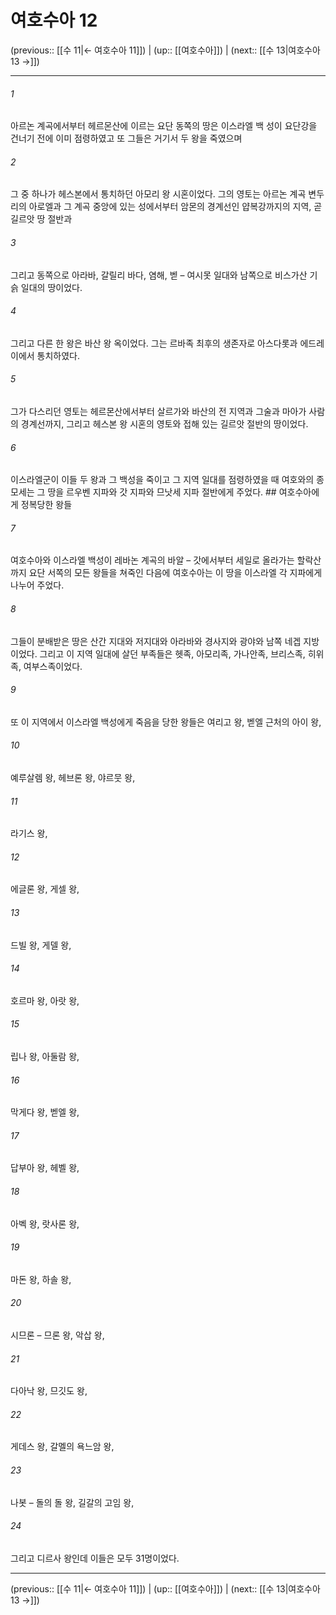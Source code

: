 # 여호수아 12

(previous:: [[수 11|← 여호수아 11]]) | (up:: [[여호수아]]) | (next:: [[수 13|여호수아 13 →]])

***




###### 1 

아르논 계곡에서부터 헤르몬산에 이르는 요단 동쪽의 땅은 이스라엘 백 성이 요단강을 건너기 전에 이미 점령하였고 또 그들은 거기서 두 왕을 죽였으며 



###### 2 

그 중 하나가 헤스본에서 통치하던 아모리 왕 시혼이었다. 그의 영토는 아르논 계곡 변두리의 아로엘과 그 계곡 중앙에 있는 성에서부터 암몬의 경계선인 얍복강까지의 지역, 곧 길르앗 땅 절반과 



###### 3 

그리고 동쪽으로 아라바, 갈릴리 바다, 염해, 벧 – 여시못 일대와 남쪽으로 비스가산 기슭 일대의 땅이었다. 



###### 4 

그리고 다른 한 왕은 바산 왕 옥이었다. 그는 르바족 최후의 생존자로 아스다롯과 에드레이에서 통치하였다. 



###### 5 

그가 다스리던 영토는 헤르몬산에서부터 살르가와 바산의 전 지역과 그술과 마아가 사람의 경계선까지, 그리고 헤스본 왕 시혼의 영토와 접해 있는 길르앗 절반의 땅이었다. 



###### 6 

이스라엘군이 이들 두 왕과 그 백성을 죽이고 그 지역 일대를 점령하였을 때 여호와의 종 모세는 그 땅을 르우벤 지파와 갓 지파와 므낫세 지파 절반에게 주었다. ## 여호수아에게 정복당한 왕들 



###### 7 

여호수아와 이스라엘 백성이 레바논 계곡의 바알 – 갓에서부터 세일로 올라가는 할락산까지 요단 서쪽의 모든 왕들을 쳐죽인 다음에 여호수아는 이 땅을 이스라엘 각 지파에게 나누어 주었다. 



###### 8 

그들이 분배받은 땅은 산간 지대와 저지대와 아라바와 경사지와 광야와 남쪽 네겝 지방이었다. 그리고 이 지역 일대에 살던 부족들은 헷족, 아모리족, 가나안족, 브리스족, 히위족, 여부스족이었다. 



###### 9 

또 이 지역에서 이스라엘 백성에게 죽음을 당한 왕들은 여리고 왕, 벧엘 근처의 아이 왕, 



###### 10 

예루살렘 왕, 헤브론 왕, 야르뭇 왕, 



###### 11 

라기스 왕, 



###### 12 

에글론 왕, 게셀 왕, 



###### 13 

드빌 왕, 게델 왕, 



###### 14 

호르마 왕, 아랏 왕, 



###### 15 

립나 왕, 아둘람 왕, 



###### 16 

막게다 왕, 벧엘 왕, 



###### 17 

답부아 왕, 헤벨 왕, 



###### 18 

아벡 왕, 랏사론 왕, 



###### 19 

마돈 왕, 하솔 왕, 



###### 20 

시므론 – 므론 왕, 악삽 왕, 



###### 21 

다아낙 왕, 므깃도 왕, 



###### 22 

게데스 왕, 갈멜의 욕느암 왕, 



###### 23 

나봇 – 돌의 돌 왕, 길갈의 고임 왕, 



###### 24 

그리고 디르사 왕인데 이들은 모두 31명이었다.

***

(previous:: [[수 11|← 여호수아 11]]) | (up:: [[여호수아]]) | (next:: [[수 13|여호수아 13 →]])
